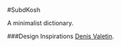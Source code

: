 #SubdKosh

A minimalist dictionary.

###Design Inspirations
[Denis Valetin](https://dribbble.com/valetindenis 'The best search engine for privacy').
